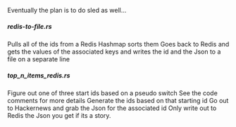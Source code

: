 
Eventually the plan is to do sled as well...

##### redis-to-file.rs

Pulls all of the ids from a Redis Hashmap
sorts them
Goes back to Redis and gets the values of the associated keys
and writes the id and the Json to a file on a separate line

##### top_n_items_redis.rs

Figure out one of three start ids based on a pseudo switch
See the code comments for more details
Generate the ids based on that starting id
Go out to Hackernews and grab the Json for the associated id
Only write out to Redis the Json you get if its a story.
